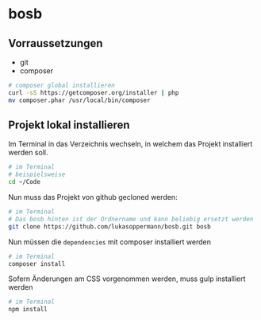 # bosb

## Vorraussetzungen
- git
- composer

```bash
# composer global installieren
curl -sS https://getcomposer.org/installer | php
mv composer.phar /usr/local/bin/composer
```

## Projekt lokal installieren

Im Terminal in das Verzeichnis wechseln, in welchem das Projekt installiert werden soll.

```bash
# im Terminal
# beispielsweise
cd ~/Code
```

Nun muss das Projekt von github gecloned werden:

```bash
# im Terminal
# Das bosb hinten ist der Ordnername und kann beliebig ersetzt werden
git clone https://github.com/lukasoppermann/bosb.git bosb
```

Nun müssen die `dependencies` mit composer installiert werden

```bash
# im Terminal
composer install
```

Sofern Änderungen am CSS vorgenommen werden, muss gulp installiert werden

```bash
# im Terminal
npm install
```
